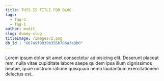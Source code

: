```yaml
---
title: THIS IS TITLE FOR BLOG
tags:
  - Tag-3
  - Tag-1
author: mudit
slug: dummy-slug
titleImage: /images/2.png
db_id : "667a9f9939b356b706a3e0b0"
---
```


Lorem ipsum dolor sit amet consectetur adipisicing elit. Deserunt placeat rem, nulla vitae cupiditate labore saepe quidem ipsa illum dignissimos beatae, quae nostrum ratione quisquam nemo laudantium exercitationem delectus est..
